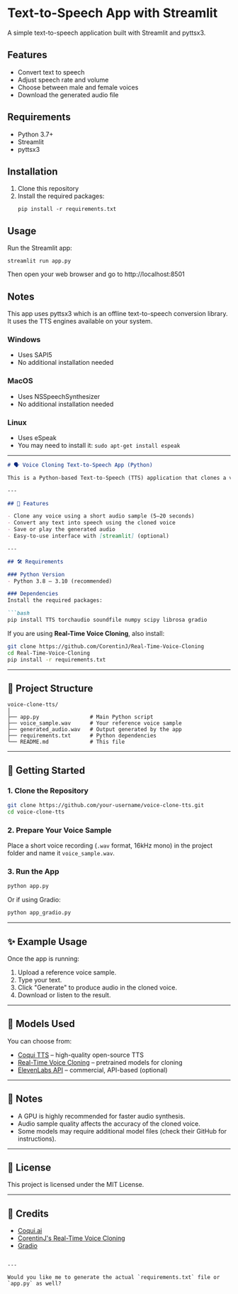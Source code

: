 # Text-to-Speech App with Streamlit

A simple text-to-speech application built with Streamlit and pyttsx3.

## Features

- Convert text to speech
- Adjust speech rate and volume
- Choose between male and female voices
- Download the generated audio file

## Requirements

- Python 3.7+
- Streamlit
- pyttsx3

## Installation

1. Clone this repository
2. Install the required packages:
   ```
   pip install -r requirements.txt
   ```

## Usage

Run the Streamlit app:
```
streamlit run app.py
```

Then open your web browser and go to http://localhost:8501

## Notes

This app uses pyttsx3 which is an offline text-to-speech conversion library. It uses the TTS engines available on your system.

### Windows
- Uses SAPI5
- No additional installation needed

### MacOS
- Uses NSSpeechSynthesizer
- No additional installation needed

### Linux
- Uses eSpeak
- You may need to install it: `sudo apt-get install espeak`

---

```markdown
# 🗣️ Voice Cloning Text-to-Speech App (Python)

This is a Python-based Text-to-Speech (TTS) application that clones a voice from a reference audio sample and generates speech in the same voice from custom text input.

---

## 📌 Features

- Clone any voice using a short audio sample (5–20 seconds)
- Convert any text into speech using the cloned voice
- Save or play the generated audio
- Easy-to-use interface with [streamlit] (optional)

---

## 🛠️ Requirements

### Python Version
- Python 3.8 – 3.10 (recommended)

### Dependencies
Install the required packages:

```bash
pip install TTS torchaudio soundfile numpy scipy librosa gradio
```

If you are using **Real-Time Voice Cloning**, also install:

```bash
git clone https://github.com/CorentinJ/Real-Time-Voice-Cloning
cd Real-Time-Voice-Cloning
pip install -r requirements.txt
```

---

## 📂 Project Structure

```
voice-clone-tts/
│
├── app.py                # Main Python script
├── voice_sample.wav      # Your reference voice sample
├── generated_audio.wav   # Output generated by the app
├── requirements.txt      # Python dependencies
└── README.md             # This file
```

---

## 🚀 Getting Started

### 1. Clone the Repository
```bash
git clone https://github.com/your-username/voice-clone-tts.git
cd voice-clone-tts
```

### 2. Prepare Your Voice Sample
Place a short voice recording (`.wav` format, 16kHz mono) in the project folder and name it `voice_sample.wav`.

### 3. Run the App
```bash
python app.py
```

Or if using Gradio:
```bash
python app_gradio.py
```

---

## ✨ Example Usage

Once the app is running:
1. Upload a reference voice sample.
2. Type your text.
3. Click "Generate" to produce audio in the cloned voice.
4. Download or listen to the result.

---

## 🧠 Models Used

You can choose from:

- [Coqui TTS](https://github.com/coqui-ai/TTS) – high-quality open-source TTS
- [Real-Time Voice Cloning](https://github.com/CorentinJ/Real-Time-Voice-Cloning) – pretrained models for cloning
- [ElevenLabs API](https://www.elevenlabs.io/) – commercial, API-based (optional)

---

## 📌 Notes

- A GPU is highly recommended for faster audio synthesis.
- Audio sample quality affects the accuracy of the cloned voice.
- Some models may require additional model files (check their GitHub for instructions).

---

## 📃 License

This project is licensed under the MIT License.

---

## 🙌 Credits

- [Coqui.ai](https://coqui.ai/)
- [CorentinJ's Real-Time Voice Cloning](https://github.com/CorentinJ/Real-Time-Voice-Cloning)
- [Gradio](https://gradio.app/)
```

---

Would you like me to generate the actual `requirements.txt` file or `app.py` as well?